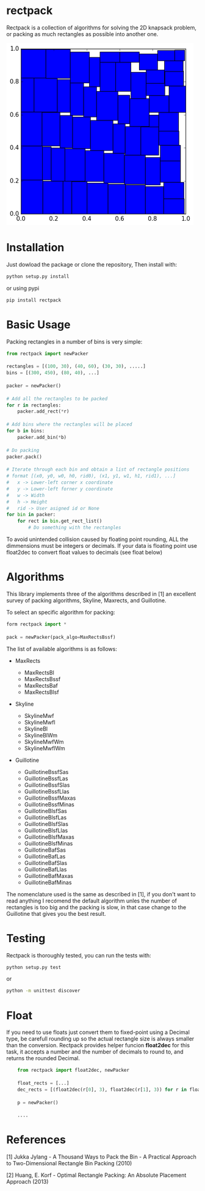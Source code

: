 # rectpack

Rectpack is a collection of algorithms for solving the 2D knapsack problem,
or packing as much rectangles as possible into another one.

![alt tag](docs/maxrects.png)


Installation
============

Just dowload the package or clone the repository, Then install with:

```bash
python setup.py install
```

or using pypi

```bash
pip install rectpack
```

Basic Usage
===========

Packing rectangles in a number of bins is very simple:

```python
from rectpack import newPacker

rectangles = [(100, 30), (40, 60), (30, 30), .....]
bins = [(300, 450), (80, 40), ...]

packer = newPacker()

# Add all the rectangles to be packed
for r in rectangles:
	packer.add_rect(*r)

# Add bins where the rectangles will be placed
for b in bins:
	packer.add_bin(*b)

# Do packing
packer.pack()

# Iterate through each bin and obtain a list of rectangle positions
# format [(x0, y0, w0, h0, rid0), (x1, y1, w1, h1, rid1), ...]
#	x -> Lower-left corner x coordinate
#	y -> Lower-left forner y coordinate
#	w -> Width
#	h -> Height
#	rid -> User asigned id or None
for bin in packer:
	for rect in bin.get_rect_list()
		# Do something with the rectangles
```

To avoid unintended collision caused by floating point rounding, ALL the dimmensions 
must be integers or decimals. If your data is floating point use float2dec to convert 
float values to decimals (see float below)

Algorithms
==========

This library implements three of the algorithms described in [1] an excellent
survey of packing algorithms, Skyline, Maxrects, and Guillotine.

To select an specific algorithm for packing:

```python
form rectpack import *

pack = newPacker(pack_algo=MaxRectsBssf)
```

The list of available algorithms is as follows:

* MaxRects
	* MaxRectsBl
	* MaxRectsBssf
	* MaxRectsBaf
	* MaxRectsBlsf

* Skyline
	* SkylineMwf
	* SkylineMwfl
	* SkylineBl
	* SkylineBlWm
	* SkylineMwfWm
	* SkylineMwflWm

* Guillotine
	* GuillotineBssfSas
	* GuillotineBssfLas
	* GuillotineBssfSlas
	* GuillotineBssfLlas
	* GuillotineBssfMaxas
	* GuillotineBssfMinas
	* GuillotineBlsfSas
	* GuillotineBlsfLas
	* GuillotineBlsfSlas
	* GuillotineBlsfLlas
	* GuillotineBlsfMaxas
	* GuillotineBlsfMinas
	* GuillotineBafSas
	* GuillotineBafLas
	* GuillotineBafSlas
	* GuillotineBafLlas
	* GuillotineBafMaxas
	* GuillotineBafMinas

The nomenclature used is the same as described in [1], if you don't want to read
anything I recomend the default algorithm unles the number of rectangles is too
big and the packing is slow, in that case change to the Guillotine that
gives you the best result.

Testing
=======

Rectpack is thoroughly tested, you can run the tests with:

```bash
python setup.py test
```

or

```bash
python -m unittest discover
```

Float
=====

If you need to use floats just convert them to fixed-point using a Decimal type,
be carefull rounding up so the actual rectangle size is always smaller than 
the conversion. Rectpack provides helper funcion **float2dec** for this task,
it accepts a number and the number of decimals to round to, and returns
the rounded Decimal.

```python
	from rectpack import float2dec, newPacker

	float_rects = [...] 
	dec_rects = [(float2dec(r[0], 3), float2dec(r[1], 3)) for r in float_rects]
				
	p = newPacker()
	
	....
```

References
==========

[1] Jukka Jylang - A Thousand Ways to Pack the Bin - A Practical Approach to Two-Dimensional
Rectangle Bin Packing (2010)

[2] Huang, E. Korf - Optimal Rectangle Packing: An Absolute Placement Approach (2013)
